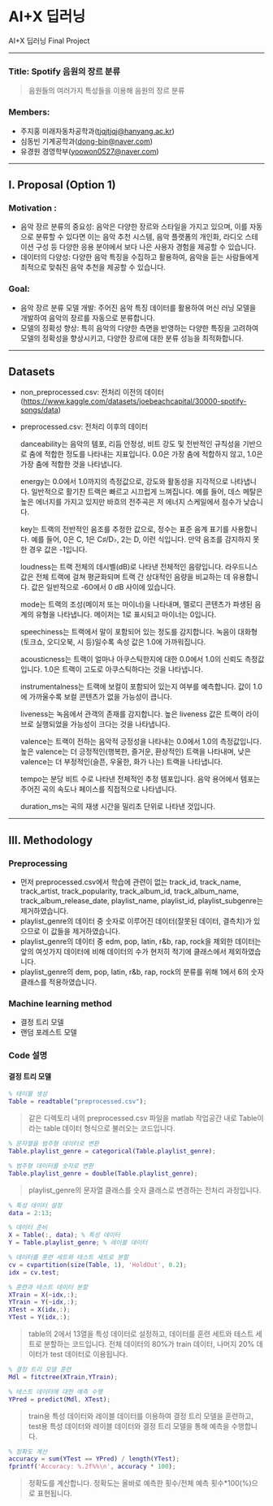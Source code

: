 # AI+X 딥러닝
AI+X 딥러닝 Final Project



-----------------------------
### Title: Spotify 음원의 장르 분류
> 음원들의 여러가지 특성들을 이용해 음원의 장르 분류
### Members:
  - 주지홍 미래자동차공학과(tjqjtjqj@hanyang.ac.kr)
  - 심동빈 기계공학과(dong-bin@naver.com)
  - 유경원 경영학부(yoowon0527@naver.com)

----------------------------



## I. Proposal (Option 1)
### Motivation : 
  - 음악 장르 분류의 중요성: 음악은 다양한 장르와 스타일을 가지고 있으며, 이를 자동으로 분류할 수 있다면 이는 음악 추천 시스템, 음악 플랫폼의 개인화, 라디오 스테이션 구성 등 다양한 응용 분야에서 보다 나은 사용자 경험을 제공할 수 있습니다.
  - 데이터의 다양성: 다양한 음악 특징을 수집하고 활용하여, 음악을 듣는 사람들에게 최적으로 맞춰진 음악 추천을 제공할 수 있습니다.

### Goal:
  - 음악 장르 분류 모델 개발: 주어진 음악 특징 데이터를 활용하여 머신 러닝 모델을 개발하여 음악의 장르를 자동으로 분류합니다.
  - 모델의 정확성 향상: 특히 음악의 다양한 측면을 반영하는 다양한 특징을 고려하여 모델의 정확성을 향상시키고, 다양한 장르에 대한 분류 성능을 최적화합니다.

------------------------------------
## Datasets
  - non_preprocessed.csv: 전처리 이전의 데이터(https://www.kaggle.com/datasets/joebeachcapital/30000-spotify-songs/data)
  - preprocessed.csv: 전처리 이후의 데이터
    
      danceability는 음악의 템포, 리듬 안정성, 비트 강도 및 전반적인 규칙성을 기반으로 춤에 적합한 정도를 나타내는 지표입니다. 0.0은 가장 춤에 적합하지 않고, 1.0은 가장 춤에 적합한 것을 나타냅니다.

      energy는 0.0에서 1.0까지의 측정값으로, 강도와 활동성을 지각적으로 나타냅니다. 일반적으로 활기찬 트랙은 빠르고 시끄럽게 느껴집니다. 예를 들어, 데스 메탈은 높은 에너지를 가지고 있지만 바흐의 전주곡은 저 에너지 스케일에서 점수가 낮습니다.

      key는 트랙의 전반적인 음조를 추정한 값으로, 정수는 표준 음계 표기를 사용합니다. 예를 들어, 0은 C, 1은 C♯/D♭, 2는 D, 이런 식입니다. 만약 음조를 감지하지 못한 경우 값은 -1입니다.

      loudness는 트랙 전체의 데시벨(dB)로 나타낸 전체적인 음량입니다. 라우드니스 값은 전체 트랙에 걸쳐 평균화되며 트랙 간 상대적인 음량을 비교하는 데 유용합니다. 값은 일반적으로 -60에서 0 dB 사이에 있습니다.

      mode는 트랙의 조성(메이저 또는 마이너)을 나타내며, 멜로디 콘텐츠가 파생된 음계의 유형을 나타냅니다. 메이저는 1로 표시되고 마이너는 0입니다.

      speechiness는 트랙에서 말이 포함되어 있는 정도를 감지합니다. 녹음이 대화형(토크쇼, 오디오북, 시 등)일수록 속성 값은 1.0에 가까워집니다.

      acousticness는 트랙이 얼마나 아쿠스틱한지에 대한 0.0에서 1.0의 신뢰도 측정값입니다. 1.0은 트랙이 고도로 아쿠스틱하다는 것을 나타냅니다.

      instrumentalness는 트랙에 보컬이 포함되어 있는지 여부를 예측합니다. 값이 1.0에 가까울수록 보컬 콘텐츠가 없을 가능성이 큽니다.

      liveness는 녹음에서 관객의 존재를 감지합니다. 높은 liveness 값은 트랙이 라이브로 실행되었을 가능성이 크다는 것을 나타냅니다.

      valence는 트랙이 전하는 음악적 긍정성을 나타내는 0.0에서 1.0의 측정값입니다. 높은 valence는 더 긍정적인(행복한, 즐거운, 환상적인) 트랙을 나타내며, 낮은 valence는 더 부정적인(슬픈, 우울한, 화가 나는) 트랙을 나타냅니다.

      tempo는 분당 비트 수로 나타낸 전체적인 추정 템포입니다. 음악 용어에서 템포는 주어진 곡의 속도나 페이스를 직접적으로 나타냅니다.

      duration_ms는 곡의 재생 시간을 밀리초 단위로 나타낸 것입니다.

------------------------------------
## III. Methodology
### Preprocessing
  - 먼저 preprocessed.csv에서 학습에 관련이 없는 track_id,	track_name,	track_artist,	track_popularity,	track_album_id,	track_album_name,	track_album_release_date,	playlist_name,	playlist_id, playlist_subgenre는 제거하였습니다.
  - playlist_genre의 데이터 중 숫자로 이루어진 데이터(잘못된 데이터, 결측치)가 있으므로 이 값들을 제거하였습니다.
  - playlist_genre의 데이터 중 edm, pop, latin, r&b, rap, rock을 제외한 데이터는 앞의 여섯가지 데이터에 비해 데이터의 수가 현저히 적기에 클래스에서 제외하였습니다.
  - playlist_genre의 dem, pop, latin, r&b, rap, rock의 분류를 위해 1에서 6의 숫자 클래스를 적용하였습니다.

### Machine learning method
  - 결정 트리 모델
  - 랜덤 포레스트 모델

### Code 설명
#### 결정 트리 모델
```matlab
% 테이블 생성
Table = readtable("preprocessed.csv");
```
>같은 디렉토리 내의 preprocessed.csv 파일을 matlab 작업공간 내로 Table이라는 table 데이터 형식으로 불러오는 코드입니다.
```matlab
% 문자열을 범주형 데이터로 변환
Table.playlist_genre = categorical(Table.playlist_genre);

% 범주형 데이터를 숫자로 변환
Table.playlist_genre = double(Table.playlist_genre);
```
>playlist_genre의 문자열 클래스를 숫자 클래스로 변경하는 전처리 과정입니다.
```matlab
% 특성 데이터 설정
data = 2:13;

% 데이터 준비
X = Table(:, data); % 특성 데이터
Y = Table.playlist_genre; % 레이블 데이터

% 데이터를 훈련 세트와 테스트 세트로 분할
cv = cvpartition(size(Table, 1), 'HoldOut', 0.2);
idx = cv.test;

% 훈련과 테스트 데이터 분할
XTrain = X(~idx,:);
YTrain = Y(~idx,:);
XTest = X(idx,:);
YTest = Y(idx,:);
```
>table의 2에서 13열을 특성 데이터로 설정하고, 데이터를 훈련 세트와 테스트 세트로 분할하는 코드입니다. 전체 데이터의 80%가 train 데이터, 나머지 20% 데이터가 test 데이터로 이용됩니다.
```matlab
% 결정 트리 모델 훈련
Mdl = fitctree(XTrain,YTrain);

% 테스트 데이터에 대한 예측 수행
YPred = predict(Mdl, XTest);
```
>train용 특성 데이터와 레이블 데이터를 이용하여 결정 트리 모델을 훈련하고, test용 특성 데이터와 레이블 데이터와 결정 트리 모델을 통해 예측을 수행합니다.
```matlab
% 정확도 계산
accuracy = sum(YTest == YPred) / length(YTest);
fprintf('Accuracy: %.2f%%\n', accuracy * 100);
```
>정확도를 계산합니다. 정확도는 올바로 예측한 횟수/전체 예측 횟수*100(%)으로 표현됩니다.
